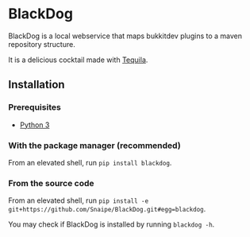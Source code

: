 BlackDog
========

BlackDog is a local webservice that maps bukkitdev plugins to a maven repository structure.

It is a delicious cocktail made with [Tequila][tequila].

## Installation

### Prerequisites

* [Python 3][python]

### With the package manager (recommended)

From an elevated shell, run `pip install blackdog`.

### From the source code

From an elevated shell, run `pip install -e git+https://github.com/Snaipe/BlackDog.git#egg=blackdog`.

You may check if BlackDog is installed by running `blackdog -h`.

[python]: https://www.python.org/
[tequila]: https://github.com/Snaipe/Tequila

